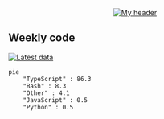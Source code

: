 <div align="center">
  <a href="https://skvggor.dev">
    <img src="https://github.com/skvggor/skvggor/assets/958723/d0c9aa9c-0c21-4219-acff-3d4f36f94691" alt="My header" />
  </a>
</div>


## Weekly code

[![Latest data](https://github.com/skvggor/skvggor/actions/workflows/main.yml/badge.svg)](https://github.com/skvggor/skvggor/actions/workflows/main.yml)

<!--START_SECTION:waka-->

```mermaid
pie
    "TypeScript" : 86.3
    "Bash" : 8.3
    "Other" : 4.1
    "JavaScript" : 0.5
    "Python" : 0.5
```

<!--END_SECTION:waka-->

